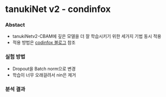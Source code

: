 # tanukiNet v2 - condinfox

### Abstact
- tanukiNetv2-CBAM에 깊은 모델을 더 잘 학습시키기 위한 세가지 기법 동시 적용
- 적용 방법은 [codinfox 블로그](https://buomsoo-kim.github.io/keras/2018/05/05/Easy-deep-learning-with-Keras-11.md/) 참조

### 실험 방법
- Dropout을 Batch norm으로 변경
- 학습이 너무 오래걸려서 nin은 제거

### 분석 결과
